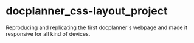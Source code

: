 # docplanner_css-layout_project

Reproducing and replicating the first docplanner's webpage and made it responsive for all kind of devices.
